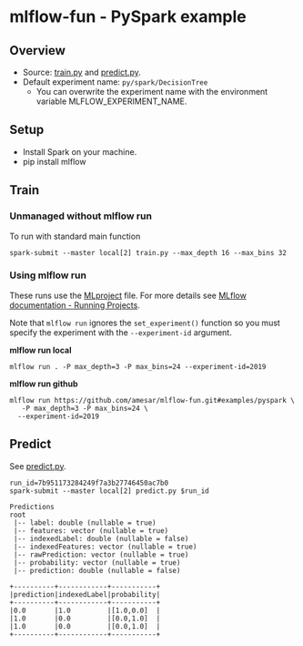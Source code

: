 # mlflow-fun - PySpark example

## Overview

* Source: [train.py](train.py) and [predict.py](predict.py).
* Default experiment name: `py/spark/DecisionTree`
  * You can overwrite the experiment name with the environment variable MLFLOW_EXPERIMENT_NAME.

## Setup

* Install Spark on your machine.
* pip install mlflow


## Train

### Unmanaged without mlflow run

To run with standard main function
```
spark-submit --master local[2] train.py --max_depth 16 --max_bins 32
```

### Using mlflow run

These runs use the [MLproject](MLproject) file. For more details see [MLflow documentation - Running Projects](https://mlflow.org/docs/latest/projects.html#running-projects).

Note that `mlflow run` ignores the `set_experiment()` function so you must specify the experiment with the  `--experiment-id` argument.

**mlflow run local**
```
mlflow run . -P max_depth=3 -P max_bins=24 --experiment-id=2019
```

**mlflow run github**
```
mlflow run https://github.com/amesar/mlflow-fun.git#examples/pyspark \
   -P max_depth=3 -P max_bins=24 \
  --experiment-id=2019
```

## Predict

See [predict.py](predict.py).

```
run_id=7b951173284249f7a3b27746450ac7b0
spark-submit --master local[2] predict.py $run_id
```

```
Predictions
root
 |-- label: double (nullable = true)
 |-- features: vector (nullable = true)
 |-- indexedLabel: double (nullable = false)
 |-- indexedFeatures: vector (nullable = true)
 |-- rawPrediction: vector (nullable = true)
 |-- probability: vector (nullable = true)
 |-- prediction: double (nullable = false)

+----------+------------+-----------+
|prediction|indexedLabel|probability|
+----------+------------+-----------+
|0.0       |1.0         |[1.0,0.0]  |
|1.0       |0.0         |[0.0,1.0]  |
|1.0       |0.0         |[0.0,1.0]  |
+----------+------------+-----------+
```

